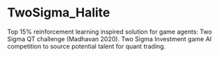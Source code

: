 # TwoSigma_Halite
Top 15% reinforcement learning inspired solution for game agents: Two Sigma QT challenge (Madhavan 2020). Two Sigma Investment game AI competition to source potential talent for quant trading.
